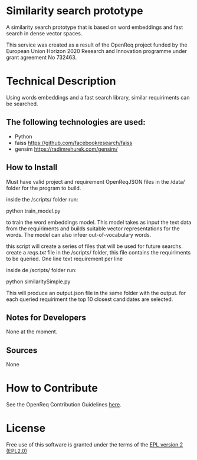 # Similarity search prototype

A similarity search prototype that is based on word embeddings and fast search in dense vector spaces.


This service was created as a result of the OpenReq project funded by the European Union Horizon 2020 Research and Innovation programme under grant agreement No 732463.

# Technical Description

Using words embeddings and a fast search library, similar requiriments can be searched. 

## The following technologies are used:
- Python
- faiss  https://github.com/facebookresearch/faiss
- gensim https://radimrehurek.com/gensim/
	

## How to Install

Must have valid  project and requirement OpenReqJSON files in the /data/ folder for the program to build.

inside the /scripts/ folder run:


python train_model.py 


to train the word embeddings model. This model takes as input the text data from the requiriments and builds suitable vector representations for the words. The model can also infeer out-of-vocabulary words. 

this script will create a series of files that will be used for future searchs. 
create a *reqs.txt* file in the /scripts/ folder, this file contains the requiriments to be queried. One line text requirement per line

inside de /scripts/ folder run:

python similaritySimple.py 

This will produce an output.json file in the same folder with the output. for each queried requiriment the top 10 closest candidates are selected.


## Notes for Developers

None at the moment.

## Sources

None

# How to Contribute
See the OpenReq Contribution Guidelines [here](https://github.com/OpenReqEU/OpenReq/blob/master/CONTRIBUTING.md).

# License

Free use of this software is granted under the terms of the [EPL version 2 (EPL2.0)](https://www.eclipse.org/legal/epl-2.0/)
